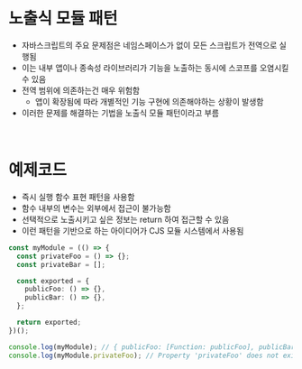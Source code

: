 # 노출식 모듈 패턴

- 자바스크립트의 주요 문제점은 네임스페이스가 없이 모든 스크립트가 전역으로 실행됨
- 이는 내부 앱이나 종속성 라이브러리가 기능을 노출하는 동시에 스코프를 오염시킬수 있음
- 전역 범위에 의존하는건 매우 위험함
  - 앱이 확장됨에 따라 개별적인 기능 구현에 의존해야하는 상황이 발생함
- 이러한 문제를 해결하는 기법을 노출식 모듈 패턴이라고 부름

<br/>

# 예제코드

- 즉시 실행 함수 표현 패턴을 사용함
- 함수 내부의 변수는 외부에서 접근이 불가능함
- 선택적으로 노출시키고 싶은 정보는 return 하여 접근할 수 있음
- 이런 패턴을 기반으로 하는 아이디어가 CJS 모듈 시스템에서 사용됨

```ts
const myModule = (() => {
  const privateFoo = () => {};
  const privateBar = [];

  const exported = {
    publicFoo: () => {},
    publicBar: () => {},
  };

  return exported;
})();

console.log(myModule); // { publicFoo: [Function: publicFoo], publicBar: [Function: publicBar] }
console.log(myModule.privateFoo); // Property 'privateFoo' does not exist on type '{ publicFoo: () => void; publicBar: () => void; }'
```
